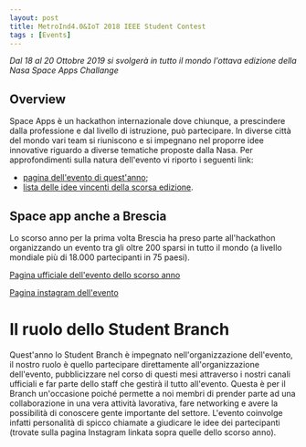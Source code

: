 ```yaml
---
layout: post
title: MetroInd4.0&IoT 2018 IEEE Student Contest
tags : [Events]
---
```


*Dal 18 al 20 Ottobre 2019 si svolgerà in tutto il mondo l'ottava edizione della Nasa Space Apps Challange*

## Overview
Space Apps è un hackathon internazionale dove chiunque, a prescindere dalla professione e dal livello di istruzione, può partecipare.
In diverse città del mondo vari team si riuniscono e si impegnano nel proporre idee innovative riguardo a diverse tematiche proposte dalla Nasa.
Per approfondimenti sulla natura dell'evento vi riporto i seguenti link:

* [pagina dell'evento di quest'anno](https://2019.spaceappschallenge.org/);
* [lista delle idee vincenti della scorsa edizione](https://2018.spaceappschallenge.org/awards/global-finalists).

## Space app anche a Brescia
Lo scorso anno per la prima volta Brescia ha preso parte all'hackathon organizzando un evento tra gli oltre 200 sparsi in tutto il mondo (a livello mondiale più di 18.000 partecipanti in 75 paesi).

[Pagina ufficiale dell'evento dello scorso anno](https://2018.spaceappschallenge.org/locations/brescia)

[Pagina instagram dell'evento](https://www.instagram.com/space_apps_challenge_brescia/?utm_source=ig_profile_share&igshid=1tis1kr6qd4vq)
 
# Il ruolo dello Student Branch 
Quest'anno lo Student Branch è impegnato nell'organizzazione dell'evento, il nostro ruolo è quello partecipare direttamente all'organizzazione dell'evento, pubblicizzare nel corso di questi mesi attraverso i nostri canali ufficiali e far parte dello staff che gestirà il tutto all'evento. 
Questa è per il Branch un'occasione poiché permette a noi membri di prender parte ad una collaborazione in una vera attività lavorativa, fare networking e avere la possibilità di conoscere gente importante del settore.
L'evento coinvolge infatti personalità di spicco chiamate a giudicare le idee dei partecipanti (trovate sulla pagina Instagram linkata sopra quelle dello scorso anno).
